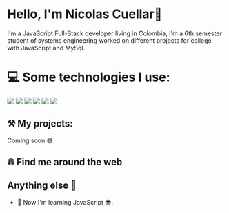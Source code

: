 # Hello, I'm Nicolas Cuellar👋

I'm a JavaScript Full-Stack developer living in Colombia, I'm a 6th semester student of systems engineering worked on different projects for college with JavaScript and MySql.


# 💻 Some technologies I use:
![](https://img.shields.io/badge/JavaScript-323330?style=for-the-badge&logo=javascript&logoColor=F7DF1E)
![](https://img.shields.io/badge/MySQL-005C84?style=for-the-badge&logo=mysql&logoColor=white) ![](https://img.shields.io/badge/GIT-E44C30?style=for-the-badge&logo=git&logoColor=white)
![](https://img.shields.io/badge/Node.js-339933?style=for-the-badge&logo=nodedotjs&logoColor=white) ![](https://img.shields.io/badge/VSCode-0078D4?style=for-the-badge&logo=visual%20studio%20code&logoColor=white)
![](https://img.shields.io/badge/HTML5-E34F26?style=for-the-badge&logo=html5&logoColor=white)

## ⚒️   My projects:

Coming soon 😅

## 🌐 Find me around the web

## Anything else 💢
- 🌱 Now I'm learning JavaScript 😎.

<!--
**Nicolukasxd/Nicolukasxd** is a ✨ _special_ ✨ repository because its `README.md` (this file) appears on your GitHub profile.

-->
